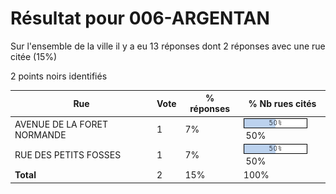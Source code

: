 # Résultat pour 006-ARGENTAN

Sur l'ensemble de la ville il y a eu 13 réponses dont 2 réponses avec une rue citée (15%)

2 points noirs identifiés

| Rue | Vote | % réponses | % Nb rues cités|
|-----|------|------------|----------------|
| AVENUE DE LA FORET NORMANDE | 1 | 7% | <img src="../../img/bar_50.gif" />&nbsp;50%|
| RUE DES PETITS FOSSES | 1 | 7% | <img src="../../img/bar_50.gif" />&nbsp;50%|
| **Total** | 2 | 15% | 100%|
